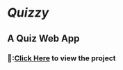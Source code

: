 # ***Quizzy***
## A Quiz Web App
### 🌟:[Click Here](https://chinmay1292.github.io/Quizzy/) to view the project
